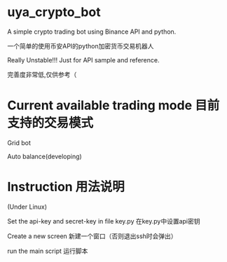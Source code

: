 # uya_crypto_bot
A simple crypto trading bot using Binance API and python.

一个简单的使用币安API的python加密货币交易机器人

Really Unstable!!! Just for API sample and reference.

完善度非常低,仅供参考（

# Current available trading mode 目前支持的交易模式
Grid bot

Auto balance(developing)

# Instruction 用法说明
(Under Linux)

Set the api-key and secret-key in file key.py
在key.py中设置api密钥

Create a new screen
新建一个窗口（否则退出ssh时会弹出）

run the main script
运行脚本
